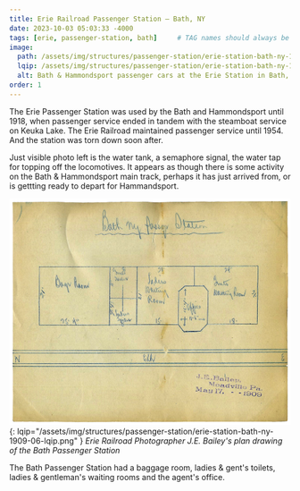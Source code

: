```yaml
---
title: Erie Railroad Passenger Station — Bath, NY
date: 2023-10-03 05:03:33 -4000
tags: [erie, passenger-station, bath]     # TAG names should always be lowercase
image:
  path: /assets/img/structures/passenger-station/erie-station-bath-ny-1909-05.jpg
  lqip: /assets/img/structures/passenger-station/erie-station-bath-ny-1909-05-lqip.jpg
  alt: Bath & Hammondsport passenger cars at the Erie Station in Bath, NY — circa 1900-1909
order: 1
---
```

The Erie Passenger Station was used by the Bath and Hammondsport until 1918, when passenger service ended in tandem with the steamboat service on Keuka Lake. The Erie Railroad maintained passenger service until 1954. And the station was torn down soon after.

Just visible photo left is the water tank, a semaphore signal, the water tap for topping off the locomotives. It appears as though there is some activity on the Bath & Hammondsport main track, perhaps it has just arrived from, or is gettting ready to depart for Hammandsport.

![J.E. Bailey station plan](/assets/img/structures/passenger-station/erie-station-bath-ny-1909-06.png){: lqip="/assets/img/structures/passenger-station/erie-station-bath-ny-1909-06-lqip.png" }
_Erie Railroad Photographer J.E. Bailey's plan drawing of the Bath Passenger Station_

The Bath Passenger Station had a baggage room, ladies & gent's toilets, ladies & gentleman's waiting rooms and the agent's office.